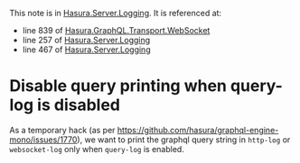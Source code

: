 This note is in [Hasura.Server.Logging](https://github.com/hasura/graphql-engine/blob/master/server/src-lib/Hasura/Server/Logging.hs#L264).
It is referenced at:
  - line 839 of [Hasura.GraphQL.Transport.WebSocket](https://github.com/hasura/graphql-engine/blob/master/server/src-lib/Hasura/GraphQL/Transport/WebSocket.hs#L839)
  - line 257 of [Hasura.Server.Logging](https://github.com/hasura/graphql-engine/blob/master/server/src-lib/Hasura/Server/Logging.hs#L257)
  - line 467 of [Hasura.Server.Logging](https://github.com/hasura/graphql-engine/blob/master/server/src-lib/Hasura/Server/Logging.hs#L467)

# Disable query printing when query-log is disabled

As a temporary hack (as per https://github.com/hasura/graphql-engine-mono/issues/1770),
we want to print the graphql query string in `http-log` or `websocket-log` only
when `query-log` is enabled.

